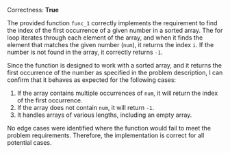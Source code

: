 Correctness: **True**

The provided function `func_1` correctly implements the requirement to find the index of the first occurrence of a given number in a sorted array. The for loop iterates through each element of the array, and when it finds the element that matches the given number (`num`), it returns the index `i`. If the number is not found in the array, it correctly returns `-1`.

Since the function is designed to work with a sorted array, and it returns the first occurrence of the number as specified in the problem description, I can confirm that it behaves as expected for the following cases:

1. If the array contains multiple occurrences of `num`, it will return the index of the first occurrence.
2. If the array does not contain `num`, it will return `-1`.
3. It handles arrays of various lengths, including an empty array.

No edge cases were identified where the function would fail to meet the problem requirements. Therefore, the implementation is correct for all potential cases.